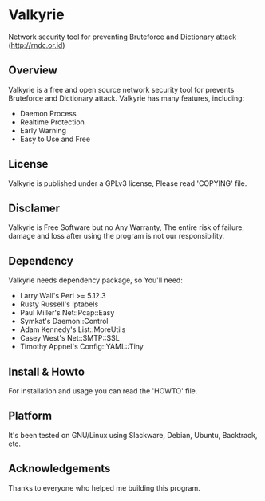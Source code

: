 Valkyrie
========
Network security tool for preventing Bruteforce and Dictionary attack (http://rndc.or.id)


Overview
--------
Valkyrie is a free and open source network security tool for prevents Bruteforce and Dictionary attack.
Valkyrie has many features, including:

* Daemon Process
* Realtime Protection
* Early Warning
* Easy to Use and Free


License
-------
Valkyrie is published under a GPLv3 license, Please read 'COPYING' file.


Disclamer
---------
Valkyrie is Free Software but no Any Warranty, The entire risk of failure, damage and loss after using the program is not our responsibility.


Dependency
----------
Valkyrie needs dependency package, so You'll need:

* Larry Wall's Perl >= 5.12.3
* Rusty Russell's Iptabels
* Paul Miller's Net::Pcap::Easy
* Symkat's Daemon::Control
* Adam Kennedy's List::MoreUtils
* Casey West's Net::SMTP::SSL
* Timothy Appnel's Config::YAML::Tiny


Install & Howto
---------------
For installation and usage you can read the 'HOWTO' file.


Platform
--------
It's been tested on GNU/Linux using Slackware, Debian, Ubuntu, Backtrack, etc.


Acknowledgements
----------------
Thanks to everyone who helped me building this program.
